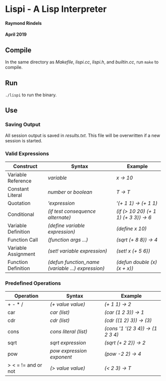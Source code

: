 # Lispi - A Lisp Interpreter
#### Raymond Rindels
#### April 2019

## Compile
In the same directory as *Makefile*, *lispi.cc*, *lispi.h*, and *builtin.cc*, run `make` to compile.

## Run
`./lispi` to run the binary.

## Use

### Saving Output
All session output is saved in *results.txt*. This file will be overwritten if a new session is started.

### Valid Expressions
 
| Construct             | Syntax                                            | Example                               |
| --------------------- | ------------------------------------------------- | ------------------------------------- |
| Variable Reference    | *variable*                                        | *x -> 10*                             |
| Constant Literal      | *number* or *boolean*                             | *T -> T*                              |
| Quotation             | *'expression*                                     | *'(+ 1 1) -> (+ 1 1)*                 |
| Conditional           | *(if test consequence alternate)*                 | *(if (> 10 20) (+ 1 1) (+ 3 3)) -> 6* |
| Variable Definition   | *(define variable expression)*                    | *(define x 10)*                       |   
| Function Call         | *(function args ...)*                             | *(sqrt (+ 8 8)) -> 4*                 |
| Variable Assignment   | *(set! variable expression)*                      | *(set! x (+ 5 6))*                    |
| Function Definition   | *(defun function_name (variable ...) expression)* | *(defun double (x) (x + x))*          |

### Predefined Operations

| Operation             | Syntax                    | Example                           |
| --------------------- | ------------------------- | --------------------------------- |
| + - * /               | *(+ value value)*         | *(+ 1 1) -> 2*                    |
| car                   | *car (list)*              | *(car (1 2 3)) -> 1*              |
| cdr                   | *cdr (list)*              | *(cdr ((1 2) 3)) -> (3)*          |
| cons                  | *cons literal (list)*     | *(cons '1 '(2 3 4)) -> (1 2 3 4)* |
| sqrt                  | *sqrt expression*         | *(sqrt (+ 2 2)) -> 2*             |
| pow                   | *pow expression exponent* | *(pow -2 2) -> 4*                 |
| > < = != and or not   | *(> value value)*         | *(< 2 3) -> T*                    |

